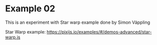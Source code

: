 # Example 02
This is an experiment with Star warp example done by Simon Väppling

Star Warp example: https://pixijs.io/examples/#/demos-advanced/star-warp.js